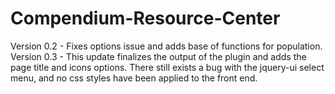 # Compendium-Resource-Center

Version 0.2 - Fixes options issue and adds base of functions for population.
Version 0.3 - This update finalizes the output of the plugin and adds the page title and icons options. There still exists a bug with the jquery-ui select menu, and no css styles have been applied to the front end.
